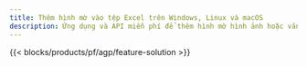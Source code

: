 ```yaml
---
title: Thêm hình mờ vào tệp Excel trên Windows, Linux và macOS
description: Ứng dụng và API miễn phí để thêm hình mờ hình ảnh hoặc văn bản trên các tệp XLS, XLSX và ODS
---
```

{{< blocks/products/pf/agp/feature-solution >}} 

